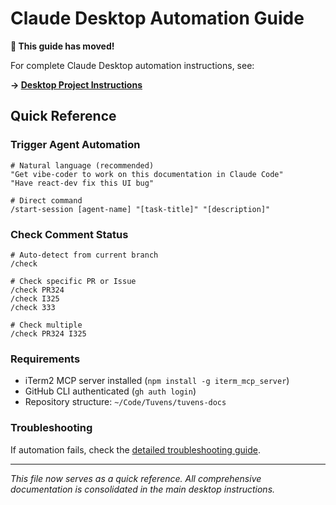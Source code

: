 # Claude Desktop Automation Guide

**📍 This guide has moved!**

For complete Claude Desktop automation instructions, see:

**→ [Desktop Project Instructions](./README.md)**

## Quick Reference

### Trigger Agent Automation
```
# Natural language (recommended)
"Get vibe-coder to work on this documentation in Claude Code"
"Have react-dev fix this UI bug"

# Direct command
/start-session [agent-name] "[task-title]" "[description]"
```

### Check Comment Status
```
# Auto-detect from current branch
/check

# Check specific PR or Issue
/check PR324
/check I325
/check 333

# Check multiple
/check PR324 I325
```

### Requirements
- iTerm2 MCP server installed (`npm install -g iterm_mcp_server`)
- GitHub CLI authenticated (`gh auth login`)
- Repository structure: `~/Code/Tuvens/tuvens-docs`

### Troubleshooting
If automation fails, check the [detailed troubleshooting guide](./README.md#-troubleshooting).

---

*This file now serves as a quick reference. All comprehensive documentation is consolidated in the main desktop instructions.*